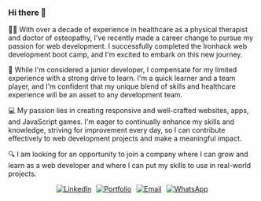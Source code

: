 ### Hi there 👋

<!--
**JohnDCGSantos/JohnDCGSantos** is a ✨ _special_ ✨ repository because its `README.md` (this file) appears on your GitHub profile.

Here are some ideas to get you started:

- 🔭 I’m currently working on ...
- 🌱 I’m currently learning ...
- 👯 I’m looking to collaborate on ...
- 🤔 I’m looking for help with ...
- 💬 Ask me about ...
- 📫 How to reach me: ...
- 😄 Pronouns: ...
- ⚡ Fun fact: ...
-->
👨‍⚕️ With over a decade of experience in healthcare as a physical therapist and doctor of osteopathy, I've recently made a career change to pursue my passion for web development. I successfully completed the Ironhack web development boot camp, and I'm excited to embark on this new journey.

🚀 While I'm considered a junior developer, I compensate for my limited experience with a strong drive to learn. I'm a quick learner and a team player, and I'm confident that my unique blend of skills and healthcare experience will be an asset to any development team.

💻 My passion lies in creating responsive and well-crafted websites, apps, and JavaScript games. I'm eager to continually enhance my skills and knowledge, striving for improvement every day, so I can contribute effectively to web development projects and make a meaningful impact.

🔍 I am looking for an opportunity to join a company where I can grow and learn as a web developer and where I can put my skills to use in real-world projects.

<div style="display: flex; justify-content: center; gap: 10px;">
  <a href="https://www.linkedin.com/in/joaodcgs/">
    <img src="https://img.shields.io/badge/LinkedIn-Profile-0077B5?style=for-the-badge&logo=linkedin&logoColor=white" alt="LinkedIn">
  </a>
  <a href="https://joao-santos.netlify.app/">
    <img src="https://img.shields.io/badge/Portfolio-Website-0077B5?style=for-the-badge" alt="Portfolio">
  </a>
  <a href="mailto:jdcg.santos@gmail.com">
    <img src="https://img.shields.io/badge/Email-Contact%20Me-0077B5?style=for-the-badge&logo=mail.ru" alt="Email">
  </a>
  <a href="https://api.whatsapp.com/send?phone=912154577">
    <img src="https://img.shields.io/badge/WhatsApp-Chat-0077B5?style=for-the-badge&logo=whatsapp&logoColor=white" alt="WhatsApp">
  </a>
</div>




